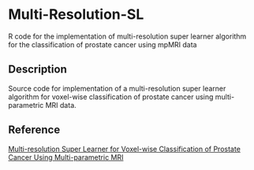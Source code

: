 # Multi-Resolution-SL
R code for the implementation of multi-resolution super learner algorithm for the classification of prostate cancer using mpMRI data

## Description
Source code for implementation of a multi-resolution super learner algorithm for voxel-wise classification of prostate cancer using multi-parametric MRI data.

## Reference
[Multi-resolution Super Learner for Voxel-wise Classification of Prostate Cancer Using Multi-parametric MRI](https://arxiv.org/abs/2007.00816)

